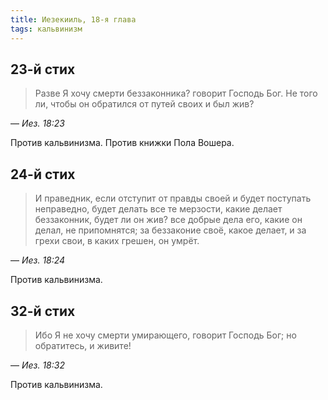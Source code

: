 ```yaml
---
title: Иезекииль, 18-я глава
tags: кальвинизм
---
```


## 23-й стих

> Разве Я хочу смерти беззаконника? говорит Господь Бог. Не того ли, чтобы он обратился от путей своих и был жив?

— <cite>Иез.&nbsp;18:23</cite>

Против кальвинизма. Против книжки Пола Вошера.

## 24-й стих

> И праведник, если отступит от правды своей и будет поступать неправедно, будет делать все те мерзости, какие делает беззаконник,
> будет ли он жив? все добрые дела его, какие он делал, не припомнятся; за беззаконие своё, какое делает, и за грехи свои, в каких грешен,
> он умрёт.

— <cite>Иез.&nbsp;18:24</cite>

Против кальвинизма.

## 32-й стих

> Ибо Я не хочу смерти умирающего, говорит Господь Бог; но обратитесь, и живите!

— <cite>Иез.&nbsp;18:32</cite>

Против кальвинизма.
